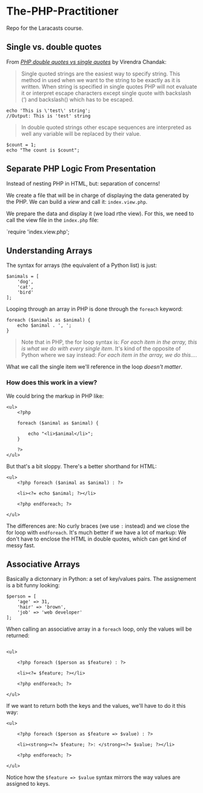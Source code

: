 # The-PHP-Practitioner
Repo for the Laracasts course.

## Single vs. double quotes

From [_PHP double quotes vs single quotes_](https://www.virendrachandak.com/techtalk/php-double-quotes-vs-single-quotes/) by Virendra Chandak:

>Single quoted strings are the easiest way to specify string. This method in used when we want to the string to be exactly as it is written. When string is specified in single quotes PHP will not evaluate it or interpret escape characters except single quote with backslash (‘) and backslash(\) which has to be escaped.

```
echo 'This is \'test\' string';
//Output: This is 'test' string
```

>In double quoted strings other escape sequences are interpreted as well any variable will be replaced by their value.

```
$count = 1;
echo "The count is $count";
```

## Separate PHP Logic From Presentation

Instead of nesting PHP in HTML, but: separation of concerns!

We create a file that will be in charge of displaying the data generated by the PHP. We can build a _view_ and call it: `index.view.php`.

We prepare the data and display it (we load rthe view). For this, we need to call the view file in the `index.php` file:

`require 'index.view.php';

## Understanding Arrays

The syntax for arrays (the equivalent of a Python list) is just:

```
$animals = [
    'dog',
    'cat',
    'bird'
];
```

Looping through an array in PHP is done through the `foreach` keyword:

```
foreach ($animals as $animal) {
    echo $animal . ', ';
}
```

> Note that in PHP, the for loop syntax is: _For each item in the array, this is what we do with every single item_. It's kind of the opposite of Python where we say instead: _For each item in the array, we do this..._.

What we call the single item we'll reference in the loop _doesn't matter_.

### How does this work in a view?

We could bring the markup in PHP like:

```
<ul>
    <?php
    
    foreach ($animal as $animal) {

        echo "<li>$animal</li>";
    }
    
    ?>
</ul>
```

But that's a bit sloppy. There's a better shorthand for HTML:

```
<ul>
    <?php foreach ($animal as $animal) : ?>

    <li><?= echo $animal; ?></li>

    <?php endforeach; ?>

</ul>
```

The differences are: No curly braces (we use `:` instead) and we close the for loop with `endforeach`. It's much better if we have a lot of markup: We don't have to enclose the HTML in double quotes, which can get kind of messy fast.

## Associative Arrays

Basically a dictonnary in Python: a set of key/values pairs. The assignement is a bit funny looking:

```
$person = [
    'age' => 31,
    'hair' => 'brown',
    'job' => 'web developer'    
];

```

When calling an associative array in a `foreach` loop, only the values will be returned:

```

<ul>

    <?php foreach ($person as $feature) : ?>

    <li><?= $feature; ?></li>

    <?php endforeach; ?>

</ul>

```

If we want to return both the keys and the values, we'll have to do it this way:

```
<ul>

    <?php foreach ($person as $feature => $value) : ?>

    <li><strong><?= $feature; ?>: </strong><?= $value; ?></li>

    <?php endforeach; ?>

</ul>
```

Notice how the `$feature => $value` syntax mirrors the way values are assigned to keys.

